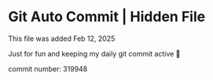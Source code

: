 # Git Auto Commit | Hidden File

This file was added Feb 12, 2025

Just for fun and keeping my daily git commit active 🤪

commit number: 319948
